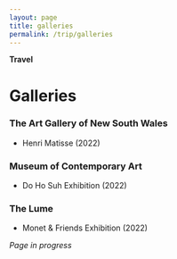 ```yaml
---
layout: page
title: galleries
permalink: /trip/galleries
---
```


<b>Travel</b>

<h1>Galleries</h1>

### The Art Gallery of New South Wales

- Henri Matisse (2022)

### Museum of Contemporary Art

- Do Ho Suh Exhibition (2022)

### The Lume

- Monet & Friends Exhibition (2022)


<i>Page in progress</i>

<style>
  .wrapper {
    max-width: 58em;
  }
</style>